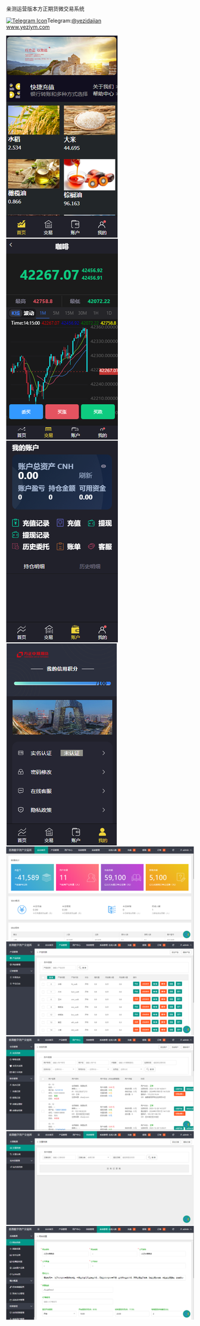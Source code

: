 亲测运营版本方正期货微交易系统<p dir="auto"><a target="_blank" rel="noopener noreferrer nofollow" href="https://camo.githubusercontent.com/d614d90677fbc2e34c7c62ebc68c82379d87a57c4beaf05af65fec7ba6b72e36/68747470733a2f2f63646e2d69636f6e732d706e672e666c617469636f6e2e636f6d2f3531322f323131312f323131313634362e706e67"><img src="https://camo.githubusercontent.com/d614d90677fbc2e34c7c62ebc68c82379d87a57c4beaf05af65fec7ba6b72e36/68747470733a2f2f63646e2d69636f6e732d706e672e666c617469636f6e2e636f6d2f3531322f323131312f323131313634362e706e67" alt="Telegram Icon" style="width: 16px; max-width: 100%;" data-canonical-src="https://cdn-icons-png.flaticon.com/512/2111/2111646.png"></a>Telegram:<a href="https://t.me/yezidajian" rel="nofollow">@yezidajian</a><br><a href="https://www.yeziym.com/">www.yeziym.com</a></p><img src="https://github.com/yeziym/qinceyunyingbanben_Y7/blob/main/kmTOL.png"><img src="https://github.com/yeziym/qinceyunyingbanben_Y7/blob/main/lxF7F.png"><img src="https://github.com/yeziym/qinceyunyingbanben_Y7/blob/main/5FsNN.png"><img src="https://github.com/yeziym/qinceyunyingbanben_Y7/blob/main/sHozd.png"><img src="https://github.com/yeziym/qinceyunyingbanben_Y7/blob/main/tv4q8.png"><img src="https://github.com/yeziym/qinceyunyingbanben_Y7/blob/main/4WTt5.png"><img src="https://github.com/yeziym/qinceyunyingbanben_Y7/blob/main/iLPZR.png"><img src="https://github.com/yeziym/qinceyunyingbanben_Y7/blob/main/tJtea.png"><img src="https://github.com/yeziym/qinceyunyingbanben_Y7/blob/main/tdx5p.png">